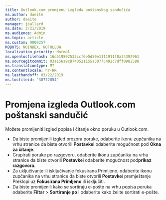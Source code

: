 ```yaml
---
title: Outlook.com promjenu izgleda poštanskog sandučića
ms.author: daeite
author: daeite
manager: joallard
ms.date: 3/21/2019
ms.audience: Admin
ms.topic: article
ms.custom: 9000257
ROBOTS: NOINDEX, NOFOLLOW
localization_priority: Normal
ms.openlocfilehash: 16d519802535ccf6e5d50e1111911f0a34392961
ms.sourcegitcommit: 03a156a9c9740521155a30775492c7dff0982588
ms.translationtype: MT
ms.contentlocale: hr-HR
ms.lasthandoff: 03/22/2019
ms.locfileid: "30772854"
---
```

# <a name="change-the-look-of-your-outlookcom-mailbox"></a>Promjena izgleda Outlook.com poštanski sandučić

Možete promijeniti izgled popisa i čitanje okno poruku u Outlook.com.

- Da biste promijenili izgled prozora poruke, odaberite ikonu zupčanika na vrhu stranice da biste otvorili **Postavke**i odaberite mogućnost pod **Okna za čitanje**.
- Grupirati poruke po razgovoru, odaberite ikonu zupčanika na vrhu stranice da biste otvorili **Postavke**i odaberite mogućnost pod**prikaz razgovora**.
- Za uključivanje ili isključivanje fokusirana Primljeno, odaberite ikonu zupčanika na vrhu stranice da biste otvorili **Postavke**i premještanje Preklopi uz **Fokusirana Primljeno** ili isključiti.
- Da biste promijenili kako se sortiraju e-pošte na vrhu popisa poruka odaberite **Filtar** > **Sortiranje po** i odaberite kako želite sortirati e-pošte.